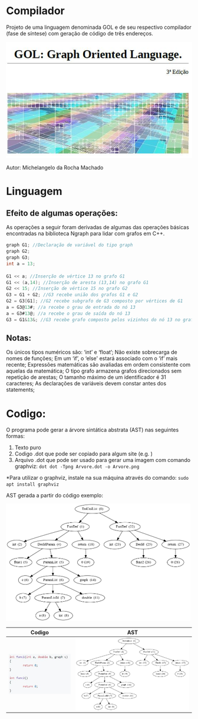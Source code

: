 # Compilador

Projeto de uma linguagem denominada GOL e de seu respectivo compilador (fase de síntese) com geração de código de três endereços.

![Screenshot](Capturar.JPG)

Autor: Michelangelo da Rocha Machado

# Linguagem
## Efeito de algumas operações:

As operações a seguir foram derivadas de algumas das operações
básicas encontradas na biblioteca Ngraph para lidar com grafos em C++.

```c
graph G1; //Declaração de variável do tipo graph
graph G2;
graph G3;
int a = 13;

G1 << a; //Inserção de vértice 13 no grafo G1
G1 << (a,14); //Inserção de aresta (13,14) no grafo G1
G2 << 15; //Inserção de vértice 15 no grafo G2
G3 = G1 + G2; //G3 recebe união dos grafos G1 e G2
G2 = G3[G1]; //G2 recebe subgrafo de G3 composto por vértices de G1
a = G3@13#; //a recebe o grau de entrada do nó 13
a = G3#13@; //a recebe o grau de saída do nó 13
G3 = G1&13&; //G3 recebe grafo composto pelos vizinhos do nó 13 no grafo G1
```

## Notas:

Os únicos tipos numéricos são: ‘int’ e ‘float’; Não existe sobrecarga
de nomes de funções; Em um ‘if’, o ‘else' estará associado com o ‘if’
mais recente; Expressões matemáticas são avaliadas em ordem
consistente com aquelas da matemática; O tipo grafo armazena grafos
direcionados sem repetição de arestas; O tamanho máximo de um
identificador é 31 caracteres; As declarações de variáveis devem
constar antes dos statements;

# Codigo:

O programa pode gerar a árvore sintática abstrata (AST) nas seguintes formas:
1. Texto puro
2. Codigo .dot que pode ser copiado para algum site (e.g. ) 
3. Arquivo .dot que pode ser usado para gerar uma imagem com comando graphviz: ```dot dot -Tpng Arvore.dot -o Arvore.png ```

\*Para utilizar o graphviz, instale na sua máquina através do comando: ```sudo apt install graphviz```

AST gerada a partir do código exemplo:
<p float="left">
  
  <img src="https://github.com/michelangelo246/Compilador/blob/master/Arvore.png" width="500">
</p>

| Codigo        | AST           |
| ------------- |:-------------:|
| <img src="https://github.com/michelangelo246/Compilador/blob/master/Codigo.PNG" width="250">      | <img src="https://github.com/michelangelo246/Compilador/blob/master/Arvore.png" width="500">

